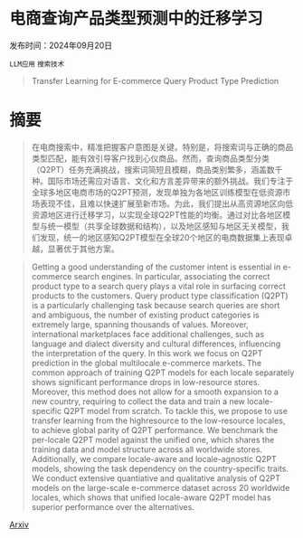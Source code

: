 # 电商查询产品类型预测中的迁移学习

发布时间：2024年09月20日

`LLM应用` `搜索技术`

> Transfer Learning for E-commerce Query Product Type Prediction

# 摘要

> 在电商搜索中，精准把握客户意图是关键。特别是，将搜索词与正确的商品类型匹配，能有效引导客户找到心仪商品。然而，查询商品类型分类（Q2PT）任务充满挑战，搜索词简短且模糊，商品类别繁多，涵盖数千种。国际市场还需应对语言、文化和方言差异带来的额外挑战。我们专注于全球多地区电商市场的Q2PT预测，发现单独为各地区训练模型在低资源市场表现不佳，且难以快速扩展至新市场。为此，我们提出从高资源地区向低资源地区进行迁移学习，以实现全球Q2PT性能的均衡。通过对比各地区模型与统一模型（共享全球数据和结构），以及地区感知与地区无关模型，我们发现，统一的地区感知Q2PT模型在全球20个地区的电商数据集上表现卓越，显著优于其他方案。

> Getting a good understanding of the customer intent is essential in e-commerce search engines. In particular, associating the correct product type to a search query plays a vital role in surfacing correct products to the customers. Query product type classification (Q2PT) is a particularly challenging task because search queries are short and ambiguous, the number of existing product categories is extremely large, spanning thousands of values. Moreover, international marketplaces face additional challenges, such as language and dialect diversity and cultural differences, influencing the interpretation of the query. In this work we focus on Q2PT prediction in the global multilocale e-commerce markets. The common approach of training Q2PT models for each locale separately shows significant performance drops in low-resource stores. Moreover, this method does not allow for a smooth expansion to a new country, requiring to collect the data and train a new locale-specific Q2PT model from scratch. To tackle this, we propose to use transfer learning from the highresource to the low-resource locales, to achieve global parity of Q2PT performance. We benchmark the per-locale Q2PT model against the unified one, which shares the training data and model structure across all worldwide stores. Additionally, we compare locale-aware and locale-agnostic Q2PT models, showing the task dependency on the country-specific traits. We conduct extensive quantiative and qualitative analysis of Q2PT models on the large-scale e-commerce dataset across 20 worldwide locales, which shows that unified locale-aware Q2PT model has superior performance over the alternatives.

[Arxiv](https://arxiv.org/abs/2410.07121)